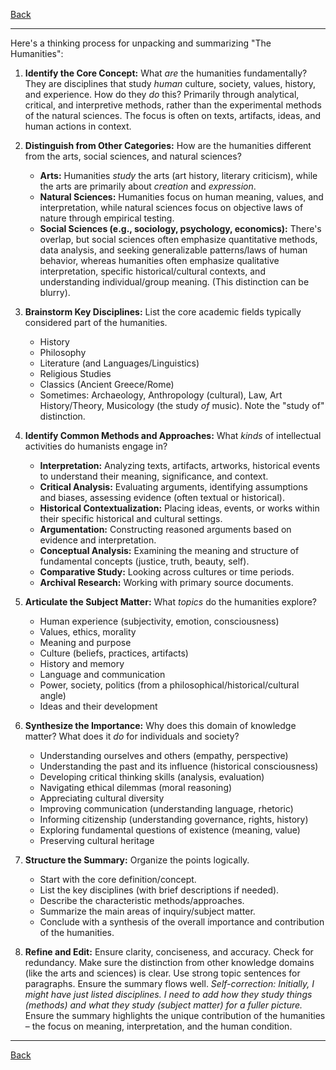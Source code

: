 [Back](README.md)

---

Here's a thinking process for unpacking and summarizing "The Humanities":

1.  **Identify the Core Concept:** What *are* the humanities fundamentally? They are disciplines that study *human* culture, society, values, history, and experience. How do they *do* this? Primarily through analytical, critical, and interpretive methods, rather than the experimental methods of the natural sciences. The focus is often on texts, artifacts, ideas, and human actions in context.

2.  **Distinguish from Other Categories:** How are the humanities different from the arts, social sciences, and natural sciences?
    *   **Arts:** Humanities *study* the arts (art history, literary criticism), while the arts are primarily about *creation* and *expression*.
    *   **Natural Sciences:** Humanities focus on human meaning, values, and interpretation, while natural sciences focus on objective laws of nature through empirical testing.
    *   **Social Sciences (e.g., sociology, psychology, economics):** There's overlap, but social sciences often emphasize quantitative methods, data analysis, and seeking generalizable patterns/laws of human behavior, whereas humanities often emphasize qualitative interpretation, specific historical/cultural contexts, and understanding individual/group meaning. (This distinction can be blurry).

3.  **Brainstorm Key Disciplines:** List the core academic fields typically considered part of the humanities.
    *   History
    *   Philosophy
    *   Literature (and Languages/Linguistics)
    *   Religious Studies
    *   Classics (Ancient Greece/Rome)
    *   Sometimes: Archaeology, Anthropology (cultural), Law, Art History/Theory, Musicology (the study *of* music). Note the "study of" distinction.

4.  **Identify Common Methods and Approaches:** What *kinds* of intellectual activities do humanists engage in?
    *   **Interpretation:** Analyzing texts, artifacts, artworks, historical events to understand their meaning, significance, and context.
    *   **Critical Analysis:** Evaluating arguments, identifying assumptions and biases, assessing evidence (often textual or historical).
    *   **Historical Contextualization:** Placing ideas, events, or works within their specific historical and cultural settings.
    *   **Argumentation:** Constructing reasoned arguments based on evidence and interpretation.
    *   **Conceptual Analysis:** Examining the meaning and structure of fundamental concepts (justice, truth, beauty, self).
    *   **Comparative Study:** Looking across cultures or time periods.
    *   **Archival Research:** Working with primary source documents.

5.  **Articulate the Subject Matter:** What *topics* do the humanities explore?
    *   Human experience (subjectivity, emotion, consciousness)
    *   Values, ethics, morality
    *   Meaning and purpose
    *   Culture (beliefs, practices, artifacts)
    *   History and memory
    *   Language and communication
    *   Power, society, politics (from a philosophical/historical/cultural angle)
    *   Ideas and their development

6.  **Synthesize the Importance:** Why does this domain of knowledge matter? What does it *do* for individuals and society?
    *   Understanding ourselves and others (empathy, perspective)
    *   Understanding the past and its influence (historical consciousness)
    *   Developing critical thinking skills (analysis, evaluation)
    *   Navigating ethical dilemmas (moral reasoning)
    *   Appreciating cultural diversity
    *   Improving communication (understanding language, rhetoric)
    *   Informing citizenship (understanding governance, rights, history)
    *   Exploring fundamental questions of existence (meaning, value)
    *   Preserving cultural heritage

7.  **Structure the Summary:** Organize the points logically.
    *   Start with the core definition/concept.
    *   List the key disciplines (with brief descriptions if needed).
    *   Describe the characteristic methods/approaches.
    *   Summarize the main areas of inquiry/subject matter.
    *   Conclude with a synthesis of the overall importance and contribution of the humanities.

8.  **Refine and Edit:** Ensure clarity, conciseness, and accuracy. Check for redundancy. Make sure the distinction from other knowledge domains (like the arts and sciences) is clear. Use strong topic sentences for paragraphs. Ensure the summary flows well. *Self-correction: Initially, I might have just listed disciplines. I need to add *how* they study things (methods) and *what* they study (subject matter) for a fuller picture.* Ensure the summary highlights the unique contribution of the humanities – the focus on meaning, interpretation, and the human condition.

---

[Back](README.md)
